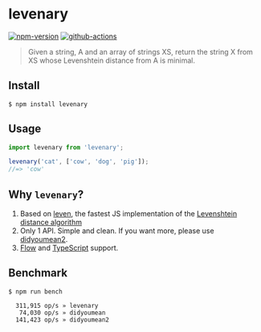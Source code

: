 # levenary

[![npm-version](https://img.shields.io/npm/v/levenary.svg)](https://www.npmjs.com/package/levenary)
[![github-actions](https://github.com/tanhauhau/levenary/workflows/CI/badge.svg)](https://github.com/tanhauhau/levenary/actions)

> Given a string, A and an array of strings XS, return the string X from XS whose Levenshtein distance from A is minimal.

## Install

```
$ npm install levenary
```

## Usage

```js
import levenary from 'levenary';

levenary('cat', ['cow', 'dog', 'pig']);
//=> 'cow'
```

## Why `levenary`?

1. Based on [leven](https://github.com/sindresorhus/leven), the fastest JS implementation of
   the [Levenshtein distance algorithm](https://en.wikipedia.org/wiki/Levenshtein_distance)
1. Only 1 API. Simple and clean. If you want more, please use [didyoumean2](https://www.npmjs.com/package/didyoumean2).
1. [Flow](http://flow.org/) and [TypeScript](http://typescriptlang.org/) support.

## Benchmark

```
$ npm run bench
```

```
  311,915 op/s » levenary
   74,030 op/s » didyoumean
  141,423 op/s » didyoumean2
```

